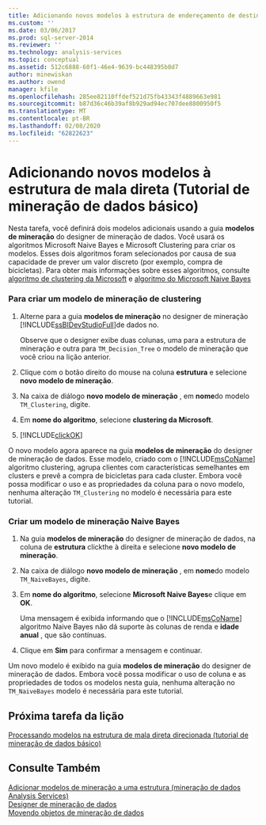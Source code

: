 ```yaml
---
title: Adicionando novos modelos à estrutura de endereçamento de destino (tutorial de mineração de dados básico) | Microsoft Docs
ms.custom: ''
ms.date: 03/06/2017
ms.prod: sql-server-2014
ms.reviewer: ''
ms.technology: analysis-services
ms.topic: conceptual
ms.assetid: 512c6888-60f1-46e4-9639-bc448395b8d7
author: minewiskan
ms.author: owend
manager: kfile
ms.openlocfilehash: 285ee82110ffdef521d75fb43343f4889663e981
ms.sourcegitcommit: b87d36c46b39af8b929ad94ec707dee8800950f5
ms.translationtype: MT
ms.contentlocale: pt-BR
ms.lasthandoff: 02/08/2020
ms.locfileid: "62822623"
---
```

# <a name="adding-new-models-to-the-targeted-mailing-structure-basic-data-mining-tutorial"></a>Adicionando novos modelos à estrutura de mala direta (Tutorial de mineração de dados básico)
  Nesta tarefa, você definirá dois modelos adicionais usando a guia **modelos de mineração** do designer de mineração de dados. Você usará os algoritmos Microsoft Naive Bayes e Microsoft Clustering para criar os modelos. Esses dois algoritmos foram selecionados por causa de sua capacidade de prever um valor discreto (por exemplo, compra de bicicletas). Para obter mais informações sobre esses algoritmos, consulte [algoritmo de clustering da Microsoft](../../2014/analysis-services/data-mining/microsoft-clustering-algorithm.md) e [algoritmo do Microsoft Naive Bayes](../../2014/analysis-services/data-mining/microsoft-naive-bayes-algorithm.md)  
  
### <a name="to-create-a-clustering-mining-model"></a>Para criar um modelo de mineração de clustering  
  
1.  Alterne para a guia **modelos de mineração** no designer de mineração [!INCLUDE[ssBIDevStudioFull](../includes/ssbidevstudiofull-md.md)]de dados no.  
  
     Observe que o designer exibe duas colunas, uma para a estrutura de mineração e outra para `TM_Decision_Tree` o modelo de mineração que você criou na lição anterior.  
  
2.  Clique com o botão direito do mouse na coluna **estrutura** e selecione **novo modelo de mineração**.  
  
3.  Na caixa de diálogo **novo modelo de mineração** , em **nome**do modelo `TM_Clustering`, digite.  
  
4.  Em **nome do algoritmo**, selecione **clustering da Microsoft**.  
  
5.  [!INCLUDE[clickOK](../includes/clickok-md.md)]  
  
 O novo modelo agora aparece na guia **modelos de mineração** do designer de mineração de dados. Esse modelo, criado com o [!INCLUDE[msCoName](../includes/msconame-md.md)] algoritmo clustering, agrupa clientes com características semelhantes em clusters e prevê a compra de bicicletas para cada cluster. Embora você possa modificar o uso e as propriedades da coluna para o novo modelo, nenhuma alteração `TM_Clustering` no modelo é necessária para este tutorial.  
  
### <a name="to-create-a-naive-bayes-mining-model"></a>Criar um modelo de mineração Naive Bayes  
  
1.  Na guia **modelos de mineração** do designer de mineração de dados, na coluna de **estrutura** clickthe à direita e selecione **novo modelo de mineração**.  
  
2.  Na caixa de diálogo **novo modelo de mineração** , em **nome**do modelo `TM_NaiveBayes`, digite.  
  
3.  Em **nome do algoritmo**, selecione **Microsoft Naive Bayes**e clique em **OK**.  
  
     Uma mensagem é exibida informando que o [!INCLUDE[msCoName](../includes/msconame-md.md)] algoritmo Naive Bayes não dá suporte às colunas de renda e **idade** **anual** , que são contínuas.  
  
4.  Clique em **Sim** para confirmar a mensagem e continuar.  
  
 Um novo modelo é exibido na guia **modelos de mineração** do designer de mineração de dados. Embora você possa modificar o uso de coluna e as propriedades de todos os modelos nesta guia, nenhuma alteração no `TM_NaiveBayes` modelo é necessária para este tutorial.  
  
## <a name="next-task-in-lesson"></a>Próxima tarefa da lição  
 [Processando modelos na estrutura de mala direta direcionada &#40;tutorial de mineração de dados básico&#41;](../../2014/tutorials/processing-models-in-the-targeted-mailing-structure-basic-data-mining-tutorial.md)  
  
## <a name="see-also"></a>Consulte Também  
 [Adicionar modelos de mineração a uma estrutura &#40;mineração de dados Analysis Services&#41;](../../2014/analysis-services/data-mining/add-mining-models-to-a-structure-analysis-services-data-mining.md)   
 [Designer de mineração de dados](../../2014/analysis-services/data-mining/data-mining-designer.md)   
 [Movendo objetos de mineração de dados](../../2014/analysis-services/data-mining/moving-data-mining-objects.md)  
  
  
